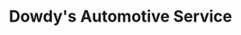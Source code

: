 ---
title: "Dowdy's Automotive Service"
url: /meridian/dowdys-automotive-service/
shop: Autowerkstatt
---